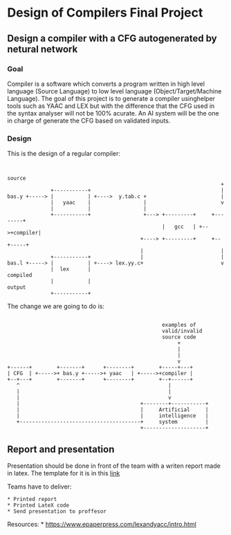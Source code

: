 # Design of Compilers Final Project

## Design a compiler with a CFG autogenerated by netural network

### Goal

Compiler is a software which converts a program written in high level language
(Source Language) to low level language (Object/Target/Machine Language). The
goal of this project is to generate a compiler usinghelper tools such as YAAC
and LEX but with the difference that the CFG used in the syntax analyser will
not be 100% acurate. An AI system will be the one in charge of generate the CFG
based on validated inputs.

### Design

This is the design of a regular compiler:

```

                                                                  source
                                                                     +
              +-----------+                                          |
bas.y +-----> |           | +---->  y.tab.c +                        |
              |   yaac    |                 |                        v
              |           |                 |
              +-----------+                 +---> +---------+     +--------+
                                                  |   gcc   | +-->+compiler|
                                           +----> +---------+     +--+-----+
                                           |                         |
              +-----------+                |                         |
bas.l +-----> |           | +----> lex.yy.c+                         v
              |  lex      |                                        compiled
              |           |                                        output
              +-----------+

```
The change we are going to do is:
```

                                                  examples of
                                                  valid/invalid
                                                  source code
                                                       +
                                                       |
                                                       |
                                                       v
+------+        +-------+      +--------+        +-----+---+
| CFG  | +----->+ bas.y +----->+ yaac   | +----->+compiler |
+--+---+        +-------+      +--------+        +--+------+
   ^                                                |
   |                                                |
   |                                                v
   |                                       +--------+-----------+
   |                                       |     Artificial     |
   |                                       |     intelligence   |
   +---------------------------------------+     system         |
                                           +--------------------+
```

## Report and presentation

Presentation should be done in front of the team with a writen report made in
latex. The template for it is in this
[link](https://github.com/VictorRodriguez/operating-systems-lecture/blob/master/projects/report.tex)

Teams have to deliver:

	* Printed report
	* Printed LateX code
	* Send presentation to proffesor

Resources:
	* https://www.epaperpress.com/lexandyacc/intro.html

